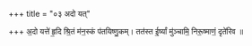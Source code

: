 +++
title = "०३ अदो यत्"

+++
अ॒दो यत्ते॑ हृ॒दि श्रि॒तं म॑न॒स्कं प॑तयिष्णु॒कम्। तत॑स्त ई॒र्ष्यां मु॑ञ्चामि॒ निरू॒ष्माणं॒ दृते॑रिव ॥